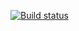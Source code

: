 [![Build status](https://ci.appveyor.com/api/projects/status/yq2appx2va7sud7d?svg=true)](https://ci.appveyor.com/project/AntonGusev111/barmenu)

